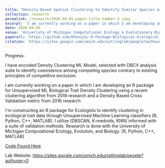 ```yaml
---
title: "Density-Based Spatial Clustering to Identify Similar Species as a Signature of Coexistence under Competition "
collection: research
permalink: /research/2020-04-01-paper-title-number-3 copy
excerpt: 'I am currently working on a paper in which I am developing an R package for Unsupervised ML Biological Trait Density Clustering using a recent clustering algorithm from 2018 research and a Density Based Cross Validatiion metric from 2016 research'
date: 2020-04-01
venue: 'Univeristy of Michigan Computational Ecology & Evolutionary Biology Ostling Lab'
paperurl: 'https://github.com/DhanujG/-R-Package-Biological-Ecological-Density-Clustering'
citation: 'https://sites.google.com/umich.edu/ostlinglab/people?authuser=0'
---
```

Progress:


I have encoded Density Clustering ML Model, selected with DBCV analysis suite to identify coexistence among competing species contrary to existing principles of competitive exclusion. 

I am currently working on a paper in which I am developing an R package for Unsupervised ML Biological Trait Density Clustering using a recent clustering algorithm from 2018 research and a Density Based Cross Validatiion metric from 2016 research

I'm constructing an R package for Ecologists to identify clustering in ecological trait data through Unsupervised Machine Learning classifiers  [R, Python, C++, MATLAB].  I utilize (DBSCAN, K-medoids, KNN) informed with a suite of validation methods. Research is done with the University of Michigan Computational Ecology, Evolution, and Biology. [R, Python, C++, MATLAB]

[Code Found Here](https://github.com/DhanujG/-R-Package-Biological-Ecological-Density-Clustering)

Lab Website: https://sites.google.com/umich.edu/ostlinglab/people?authuser=0
